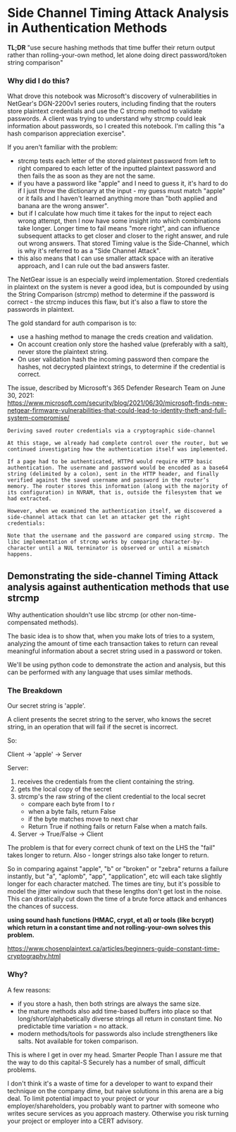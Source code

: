 # Side Channel Timing Attack Analysis in Authentication Methods

**TL;DR** "use secure hashing methods that time buffer their return output rather than rolling-your-own method, let alone doing direct password/token string comparison"

### Why did I do this?
What drove this notebook was Microsoft's discovery of vulnerabilities in NetGear's DGN-2200v1 series routers, including finding that the routers store plaintext credentials and  use the C strcmp method to validate passwords.  A client was trying to understand why strcmp could leak information about passwords, so I created this notebook. I'm calling this "a hash comparison appreciation exercise".


If you aren't familiar with the problem: 
- strcmp tests each letter of the stored plaintext password from left to right compared to each letter of the inputted plaintext password and then fails the as soon as they are not the same. 
- if you have a password like "apple" and I need to guess it, it's hard to do if I just throw the dictionary at the input - my guess must match "apple" or it fails and I haven't learned anything more than "both applied and banana are the wrong answer".
- but if I calculate how much time it takes for the input to reject each wrong attempt, then I now have some insight into which combinations take longer. Longer time to fail means "more right", and can influence subsequent attacks to get closer and closer to the right answer, and rule out wrong answers. That stored Timing value is the Side-Channel, which is why it's referred to as a "Side Channel Attack".
- this also means that I can use smaller attack space with an iterative approach, and I can rule out the bad answers faster.


The NetGear issue is an especially weird implementation. Stored credentials in plaintext on the system is never a good idea, but is compounded by using the String Comparison (strcmp) method to determine if the password is correct - the strcmp induces this flaw, but it's also a flaw to store the passwords in plaintext. 

The gold standard for auth comparison is to: 
- use a hashing method to manage the creds creation and validation.
- On account creation only store the hashed value (preferably with a salt), never store the plaintext string.
- On user validation hash the incoming password then compare the hashes, not decrypted plaintext strings, to determine if the credential is correct.


The issue, described by Microsoft's 365 Defender Research Team on June 30, 2021:  
https://www.microsoft.com/security/blog/2021/06/30/microsoft-finds-new-netgear-firmware-vulnerabilities-that-could-lead-to-identity-theft-and-full-system-compromise/


```
Deriving saved router credentials via a cryptographic side-channel

At this stage, we already had complete control over the router, but we continued investigating how the authentication itself was implemented.

If a page had to be authenticated, HTTPd would require HTTP basic authentication. The username and password would be encoded as a base64 string (delimited by a colon), sent in the HTTP header, and finally verified against the saved username and password in the router’s memory. The router stores this information (along with the majority of its configuration) in NVRAM, that is, outside the filesystem that we had extracted.

However, when we examined the authentication itself, we discovered a side-channel attack that can let an attacker get the right credentials:

Note that the username and the password are compared using strcmp. The libc implementation of strcmp works by comparing character-by-character until a NUL terminator is observed or until a mismatch happens.
```


## Demonstrating the side-channel Timing Attack analysis against authentication methods that use strcmp

Why authentication shouldn't use libc strcmp (or other non-time-compensated methods). 

The basic idea is to show that, when you make lots of tries to a system, analyzing the amount of time each transaction takes to return can reveal meaningful information about a secret string used in a password or token.

We'll be using python code to demonstrate the action and analysis, but this can be performed with any language that uses similar methods.


### The Breakdown
Our secret string is 'apple'.

A client presents the secret string to the server, who knows the secret string, in an operation that will fail if the secret is incorrect.

So:

Client -> 'apple' -> Server

Server:

1.    receives the credentials from the client containing the string.
2.    gets the local copy of the secret
3.    strcmp's the raw string of the client credential to the local secret
      - compare each byte from l to r
      - when a byte fails, return False
      - if the byte matches move to next char
      - Return True if nothing fails or return False when a match fails. 
4.    Server -> True/False -> Client

The problem is that for every correct chunk of text on the LHS the "fail" takes longer to return. Also - longer strings also take longer to return.

So in comparing against "apple",  "b" or "broken" or "zebra" returns a failure instantly, but "a", "aplomb", "app", "application", etc will each take slightly longer for each character matched. The times are tiny, but it's possible to model the jitter window such that these lengths don't get lost in the noise. This can drastically cut down the time of a brute force attack and enhances the chances of success.

**using sound hash functions (HMAC, crypt, et al)  or tools (like bcrypt) which return in a constant time and not rolling-your-own solves this problem.**

https://www.chosenplaintext.ca/articles/beginners-guide-constant-time-cryptography.html

### Why?

A few reasons:
- if you store a hash, then both strings are always the same size. 
- the mature methods also add time-based buffers into place so that long/short/alphabetically diverse strings all return in constant time. No predictable time variation = no attack.
- modern methods/tools for passwords also include strengtheners like salts. Not available for token comparison.

This is where I get in over my head. Smarter People Than I assure me that the way to do this capital-S Securely has a number of small, difficult problems. 

I don't think it's a waste of time for a developer to want to expand their technique on the company dime, but naive solutions in this arena are a big deal. To limit potential impact to your project or your employer/shareholders, you probably want to partner with someone who writes secure services as you approach mastery. Otherwise you risk turning your project or employer into a CERT advisory.







